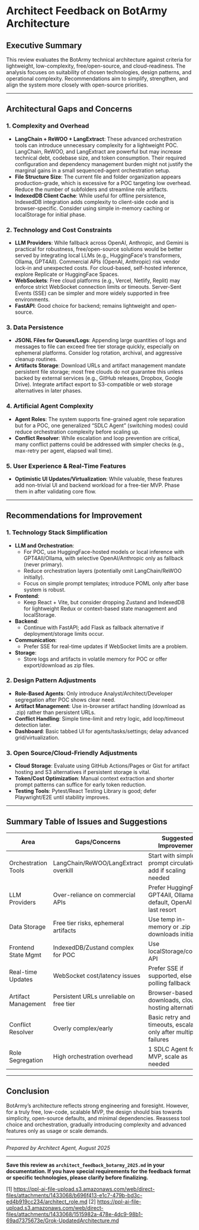 # Architect Feedback on BotArmy Architecture

## Executive Summary

This review evaluates the BotArmy technical architecture against criteria for lightweight, low-complexity, free/open-source, and cloud-readiness. The analysis focuses on suitability of chosen technologies, design patterns, and operational complexity. Recommendations aim to simplify, strengthen, and align the system more closely with open-source priorities.

***

## Architectural Gaps and Concerns

### 1. Complexity and Overhead

- **LangChain + ReWOO + LangExtract**: These advanced orchestration tools can introduce unnecessary complexity for a lightweight POC. LangChain, ReWOO, and LangExtract are powerful but may increase technical debt, codebase size, and token consumption. Their required configuration and dependency management burden might not justify the marginal gains in a small sequenced-agent orchestration setup.
- **File Structure Size**: The current file and folder organization appears production-grade, which is excessive for a POC targeting low overhead. Reduce the number of subfolders and streamline role artifacts.
- **IndexedDB Client Cache**: While useful for offline persistence, IndexedDB integration adds complexity to client-side code and is browser-specific. Consider using simple in-memory caching or localStorage for initial phase.

### 2. Technology and Cost Constraints

- **LLM Providers**: While fallback across OpenAI, Anthropic, and Gemini is practical for robustness, free/open-source solutions would be better served by integrating local LLMs (e.g., HuggingFace's transformers, Ollama, GPT4All). Commercial APIs (OpenAI, Anthropic) risk vendor lock-in and unexpected costs. For cloud-based, self-hosted inference, explore Replicate or HuggingFace Spaces.
- **WebSockets**: Free cloud platforms (e.g., Vercel, Netlify, Replit) may enforce strict WebSocket connection limits or timeouts. Server-Sent Events (SSE) can be simpler and more widely supported in free environments.
- **FastAPI**: Good choice for backend; remains lightweight and open-source.

### 3. Data Persistence

- **JSONL Files for Queues/Logs**: Appending large quantities of logs and messages to file can exceed free tier storage quickly, especially on ephemeral platforms. Consider log rotation, archival, and aggressive cleanup routines.
- **Artifacts Storage**: Download URLs and artifact management mandate persistent file storage; most free clouds do not guarantee this unless backed by external services (e.g., GitHub releases, Dropbox, Google Drive). Integrate artifact export to S3-compatible or web storage alternatives in later phases.

### 4. Artificial Agent Complexity

- **Agent Roles**: The system supports fine-grained agent role separation but for a POC, one generalized “SDLC Agent” (switching modes) could reduce orchestration complexity before scaling up.
- **Conflict Resolver**: While escalation and loop prevention are critical, many conflict patterns could be addressed with simpler checks (e.g., max-retry per agent, elapsed wall time).

### 5. User Experience & Real-Time Features

- **Optimistic UI Updates/Virtualization**: While valuable, these features add non-trivial UI and backend workload for a free-tier MVP. Phase them in after validating core flow.

***

## Recommendations for Improvement

### 1. Technology Stack Simplification

- **LLM and Orchestration**:
  - For POC, use HuggingFace-hosted models or local inference with GPT4All/Ollama, with selective OpenAI/Anthropic only as fallback (never primary).
  - Reduce orchestration layers (potentially omit LangChain/ReWOO initially).
  - Focus on simple prompt templates; introduce POML only after base system is robust.
- **Frontend**:
  - Keep React + Vite, but consider dropping Zustand and IndexedDB for lightweight Redux or context-based state management and localStorage.
- **Backend**:
  - Continue with FastAPI; add Flask as fallback alternative if deployment/storage limits occur.
- **Communication**:
  - Prefer SSE for real-time updates if WebSocket limits are a problem.
- **Storage**:
  - Store logs and artifacts in volatile memory for POC or offer export/download as zip files.

### 2. Design Pattern Adjustments

- **Role-Based Agents**: Only introduce Analyst/Architect/Developer segregation after POC shows clear need.
- **Artifact Management**: Use in-browser artifact handling (download as .zip) rather than persistent URLs.
- **Conflict Handling**: Simple time-limit and retry logic, add loop/timeout detection later.
- **Dashboard**: Basic tabbed UI for agents/tasks/settings; delay advanced grid/virtualization.

### 3. Open Source/Cloud-Friendly Adjustments

- **Cloud Storage**: Evaluate using GitHub Actions/Pages or Gist for artifact hosting and S3 alternatives if persistent storage is vital.
- **Token/Cost Optimization**: Manual context extraction and shorter prompt patterns can suffice for early token reduction.
- **Testing Tools**: Pytest/React Testing Library is good; defer Playwright/E2E until stability improves.

***

## Summary Table of Issues and Suggestions

| Area                     | Gaps/Concerns                          | Suggested Improvement                         |
|--------------------------|----------------------------------------|-----------------------------------------------|
| Orchestration Tools      | LangChain/ReWOO/LangExtract overkill   | Start with simple prompt circulation, add if scaling needed |
| LLM Providers            | Over-reliance on commercial APIs       | Prefer HuggingFace, GPT4All, Ollama as default, OpenAI as last resort |
| Data Storage             | Free tier risks, ephemeral artifacts   | Use temp in-memory or .zip downloads initially |
| Frontend State Mgmt      | IndexedDB/Zustand complex for POC      | Use localStorage/context API                  |
| Real-time Updates        | WebSocket cost/latency issues          | Prefer SSE if supported, else polling fallback |
| Artifact Management      | Persistent URLs unreliable on free tier| Browser-based downloads, cloud hosting alternatives |
| Conflict Resolver        | Overly complex/early                   | Basic retry and timeouts, escalate only after multiple failures |
| Role Segregation         | High orchestration overhead            | 1 SDLC Agent for MVP, scale as needed         |

***

## Conclusion

BotArmy’s architecture reflects strong engineering and foresight. However, for a truly free, low-code, scalable MVP, the design should bias towards simplicity, open-source defaults, and minimal dependencies. Reassess tool choice and orchestration, gradually introducing complexity and advanced features only as usage or scale demands.

***

*Prepared by Architect Agent, August 2025*

***

**Save this review as `architect_feedback_botarmy_2025.md` in your documentation. If you have special requirements for the feedback format or specific technologies, please clarify before finalizing.**

[1] <https://ppl-ai-file-upload.s3.amazonaws.com/web/direct-files/attachments/1433068/b696f413-e1c7-479b-bd3c-ed4b919cc234/architect_role.md>
[2] <https://ppl-ai-file-upload.s3.amazonaws.com/web/direct-files/attachments/1433068/1515982a-478e-4dc9-98b1-69ad7375673e/Grok-UpdatedArchitecture.md>

